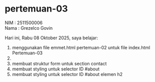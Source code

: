 # pertemuan-03

NIM : 2511500006<br>
Nama : Grezelco Govin

Hari ini, Rabu 08 Oktober 2025, saya belajar: 
<ol>
    <li> menggunakan file emmet.html pertemuan-02 untuk file index.html Pertemuan-03<li>
    <li> membuat struktur form untuk section contact</li>
    <li> membuat styling untuk selector ID #about</li>
    <li> membuat styling untuk selector ID #about elemen h2</li>
</ol>